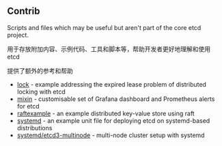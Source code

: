 ## Contrib

Scripts and files which may be useful but aren't part of the core etcd project.

用于存放附加内容、示例代码、工具和脚本等，帮助开发者更好地理解和使用 etcd

提供了额外的参考和帮助

* [lock](lock) - example addressing the expired lease problem of distributed locking with etcd
* [mixin](mixin) - customisable set of Grafana dashboard and Prometheus alerts for etcd
* [raftexample](raftexample) - an example distributed key-value store using raft
* [systemd](systemd) - an example unit file for deploying etcd on systemd-based distributions
* [systemd/etcd3-multinode](systemd/etcd3-multinode) - multi-node cluster setup with systemd
